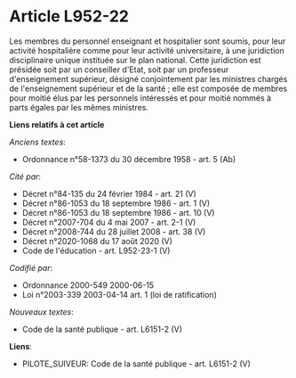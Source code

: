 # Article L952-22

Les membres du personnel enseignant et hospitalier sont soumis, pour leur activité hospitalière comme pour leur activité
universitaire, à une juridiction disciplinaire unique instituée sur le plan national. Cette juridiction est présidée soit par
un conseiller d'Etat, soit par un professeur d'enseignement supérieur, désigné conjointement par les ministres chargés de
l'enseignement supérieur et de la santé ; elle est composée de membres pour moitié élus par les personnels intéressés et pour
moitié nommés à parts égales par les mêmes ministres.

**Liens relatifs à cet article**

_Anciens textes_:

  - Ordonnance n°58-1373 du 30 décembre 1958 - art. 5 (Ab)

_Cité par_:

  - Décret n°84-135 du 24 février 1984 - art. 21 (V)
  - Décret n°86-1053 du 18 septembre 1986 - art. 1 (V)
  - Décret n°86-1053 du 18 septembre 1986 - art. 10 (V)
  - Décret n°2007-704 du 4 mai 2007 - art. 2-1 (V)
  - Décret n°2008-744 du 28 juillet 2008 - art. 38 (V)
  - Décret n°2020-1068 du 17 août 2020 (V)
  - Code de l'éducation - art. L952-23-1 (V)

_Codifié par_:

  - Ordonnance 2000-549 2000-06-15
  - Loi n°2003-339 2003-04-14 art. 1 (loi de ratification)

_Nouveaux textes_:

  - Code de la santé publique - art. L6151-2 (V)

**Liens**:

  - PILOTE_SUIVEUR: Code de la santé publique - art. L6151-2 (V)

